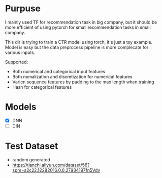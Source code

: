 # Purpuse

I mainly used TF for recommendation task in big company, but it should be more efficient of using pytorch for small recommendation tasks in small company.

This dir is trying to train a CTR model using torch, it's just a toy example. Model is easy but the data preprocess pipeline is more complecate for various inputs.

Supported:

- Both numerical and categorical input features
- Both nomalization and discretization for numerical features
- Varlen sequence features by padding to the max length when training
- Hash for categorical features

# Models

- [X] DNN
- [ ] DIN

# Test Dataset

- random generated
- https://tianchi.aliyun.com/dataset/56?spm=a2c22.12282016.0.0.27934197fn5Vdv

